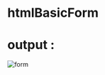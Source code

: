 # htmlBasicForm
# output :
![form](https://github.com/GauravJoshiJi/htmlBasicForm/assets/125949334/ae7f6bc6-5a26-4196-80fa-ba53535dd3ad)
